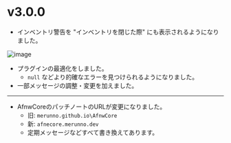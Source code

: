 # v3.0.0

* インベントリ警告を "インベントリを閉じた際" にも表示されるようになりました。

![image](https://media.discordapp.net/attachments/690909527461199922/896648704935723018/2021-10-10_15.39.03.png?width=823&height=463)

* プラグインの最適化をしました。
  * `null` などより的確なエラーを見つけられるようになりました。
* 一部メッセージの調整・変更を加えました。

----

* AfnwCoreのパッチノートのURLが変更になりました。
  * 旧: `merunno.github.io\AfnwCore`
  * 新: `afnecore.merunno.dev`
  * 定期メッセージなどすべて書き換えてあります。
